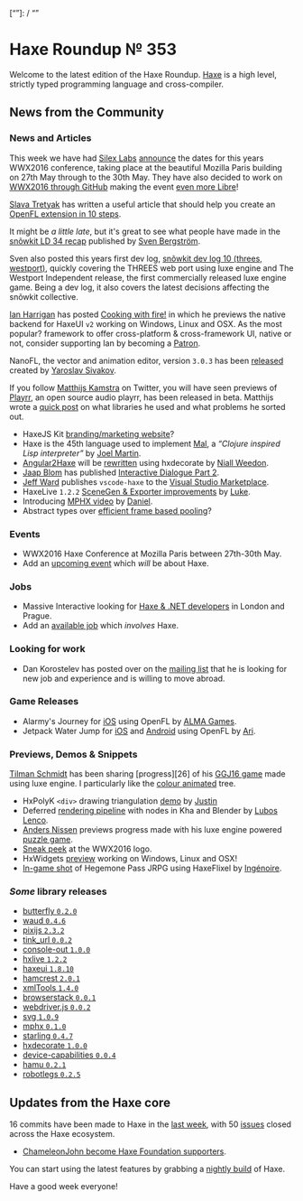 [_template]: ../templates/roundup.html
[date]: / "2016-01-27 08:45:00"
[modified]: / "2015-02-02 11:38:00"
[published]: / "2015-02-02 14:00:00"
[“”]: / “”

# Haxe Roundup № 353

Welcome to the latest edition of the Haxe Roundup. [Haxe](http://haxe.org/?utm_source=haxe.io) is a high level, strictly typed programming language and cross-compiler.

## News from the Community

### News and Articles

This week we have had [Silex Labs][tw1] [announce][l1]
the dates for this years WWX2016 conference,
taking place at the beautiful Mozilla Paris
building on 27th May through to the 30th May. They have also
decided to work on [WWX2016 through GitHub][l2]
making the event [even more Libre][l3]!

[Slava Tretyak][tw4] has written a useful article
that should help you create an [OpenFL extension
in 10 steps][l8].

It might be _a little late_, but it's great to see
what people have made in the [snõwkit LD 34
recap][l9] published by [Sven Bergström][tw5].

Sven also posted this years first dev log,
[snõwkit dev log 10 (threes, westport)][l12],
quickly covering the THREES web port using luxe
engine and The Westport Independent release, the
first commercially released luxe engine game. Being a dev log, it also covers the latest
decisions affecting the snõwkit collective.

[Ian Harrigan][tw6] has posted [Cooking with
fire!][l10] in which he previews the native
backend for HaxeUI `v2` working on Windows, Linux
and OSX. As the most popular? framework to offer
cross-platform & cross-framework UI, native or
not, consider supporting Ian by becoming a
[Patron][l11].

NanoFL, the vector and animation editor, version `3.0.3` has been [released](http://nanofl.com/docs/history/)
created by [Yaroslav Sivakov](https://bitbucket.org/yar3333/).

If you follow [Matthijs Kamstra](https://twitter.com/MatthijsKamstra) on
Twitter, you will have seen previews of [Playrr](https://github.com/MatthijsKamstra/playrr), an open source audio playrr, has been released in beta. Matthijs wrote a [quick
post](https://github.com/skial/haxe.io/issues/239#issuecomment-176363470) on what libraries he
used and what problems he sorted out.

- HaxeJS Kit [branding/marketing website][l4]?
- Haxe is the 45th language used to implement
[Mal][l5], a _“Clojure inspired Lisp interpreter”_
by [Joel Martin][tw2].
- [Angular2Haxe][l7] will be [rewritten][l6] using hxdecorate
by [Niall Weedon][tw3].
- [Jaap Blom][tw9] has published [Interactive Dialogue Part 2][l16].
- [Jeff Ward][tw10] publishes `vscode-haxe` to the [Visual Studio Marketplace][l17].
- HaxeLive `1.2.2` [SceneGen & Exporter
improvements][l18] by [Luke][tw11].
- Introducing [MPHX video][l19] by [Daniel][tw12].
- Abstract types over [efficient frame based pooling](https://groups.google.com/forum/#!msg/haxelang/GFjWUWcFqYI/sk3vfJv_CQAJ)?

### Events

- WWX2016 Haxe Conference at Mozilla Paris
between 27th-30th May.
-	Add an [upcoming event](https://github.com/skial/haxe.io/labels/events) which _will_ be about Haxe.

### Jobs

- Massive Interactive looking for [Haxe & .NET developers](https://groups.google.com/forum/#!msg/haxelang/rofptaPdRQg/fk661KE3CQAJ) in London and Prague.
- Add an [available job](https://github.com/skial/haxe.io/labels/jobs) which _involves_ Haxe.

### Looking for work

- Dan Korostelev has posted over on the [mailing
list](https://groups.google.com/forum/?hl=en#!topic/haxelang/wpXgVgXRqIg) that he is looking for new job and experience and is willing to move
abroad.

### Game Releases

- Alarmy's Journey for [iOS][l13] using OpenFL by
[ALMA Games][tw7].
- Jetpack Water Jump for [iOS][l14] and
[Android][l15] using OpenFL by [Ari][tw8].

### Previews, Demos & Snippets

[Tilman Schmidt][tw16] has been sharing [progress][26]
of his [GGJ16 game][l27] made using luxe engine. I
particularly like the [colour animated][l25] tree.

- HxPolyK `<div>` drawing triangulation [demo](https://cdn.rawgit.com/Justinfront/hxPolyK/master/test/triangulate/index.html) by
[Justin](https://plus.google.com/u/1/100887585476076589216)
- Deferred [rendering pipeline][l20] with nodes in Kha and Blender by [Lubos Lenco][tw13].
- [Anders Nissen][tw14] previews progress made with his luxe engine powered [puzzle game][l21].
- [Sneak peek][l22] at the WWX2016 logo.
- HxWidgets [preview][l23] working on Windows, Linux and OSX!
- [In-game shot][l24] of Hegemone Pass JRPG using HaxeFlixel by [Ingénoire][tw15].

### *Some* library releases

- [butterfly `0.2.0`](https://github.com/ashes999/butterfly/releases/tag/v0.2)
- [waud `0.4.6`](http://lib.haxe.org/p/waud)
- [pixijs `2.3.2`](http://lib.haxe.org/p/pixijs)
- [tink_url `0.0.2`](http://lib.haxe.org/p/tink_url)
- [console-out `1.0.0`](http://lib.haxe.org/p/console-out)
- [hxlive `1.2.2`](http://lib.haxe.org/p/hxlive)
- [haxeui `1.8.10`](http://lib.haxe.org/p/haxeui)
- [hamcrest `2.0.1`](http://lib.haxe.org/p/hamcrest)
- [xmlTools `1.4.0`](http://lib.haxe.org/p/xmlTools)
- [browserstack `0.0.1`](http://lib.haxe.org/p/browserstack)
- [webdriver.js `0.0.2`](http://lib.haxe.org/p/webdriver.js)
- [svg `1.0.9`](http://lib.haxe.org/p/svg)
- [mphx `0.1.0`](http://lib.haxe.org/p/mphx)
- [starling `0.4.7`](http://lib.haxe.org/p/starling)
- [hxdecorate `1.0.0`](http://lib.haxe.org/p/hxdecorate)
- [device-capabilities `0.0.4`](http://lib.haxe.org/p/device-capabilities)
- [hamu `0.2.1`](http://lib.haxe.org/p/hamu)
- [robotlegs `0.2.5`](http://lib.haxe.org/p/robotlegs)

## Updates from the Haxe core

16 commits have been made to Haxe in the [last week], with 50 [issues] closed across the Haxe ecosystem.

- [ChameleonJohn become Haxe Foundation supporters](https://github.com/HaxeFoundation/haxe.org/issues/164).

You can start using the latest features by grabbing a [nightly build] of Haxe.

Have a good week everyone!

[last week]: https://github.com/issues?utf8=%E2%9C%93&q=closed%3A2016-01-25..2016-02-02+org%3Ahaxefoundation+is%3Aclosed+
[issues]: https://github.com/issues?utf8=%E2%9C%93&q=org%3Ahaxefoundation+org%3Aopenfl+org%3Asnowkit+org%3AKTXSoftware+org%3Ahaxeflixel+org%3Ahaxepunk+org%3Anmehost+org%3Ahaxeui+org%3Ahaxetink+is%3Aclosed+closed%3A2016-01-25..2016-02-02+
[nightly build]: http://build.haxe.org

[tw16]: https://twitter.com/keymaster_ "@keymaster_"
[tw15]: https://twitter.com/ingenoire "@ingenoire"
[tw14]: https://twitter.com/andershnissen "@andershnissen"
[tw13]: https://twitter.com/luboslenco "@luboslenco"
[tw12]: https://twitter.com/5Mixer "@5Mixer"
[tw11]: https://twitter.com/tienery "@tienery"
[tw10]: https://twitter.com/Jeff__Ward "@Jeff__Ward"
[tw9]: https://twitter.com/jacobjanblom "@jacobjanblom"
[tw8]: https://twitter.com/AristideFlandri "@AristideFlandri"
[tw7]: https://twitter.com/alma_games "@alma_games"
[tw6]: https://twitter.com/IanHarrigan1982 "@IanHarrigan1982"
[tw5]: https://twitter.com/___discovery "@___discovery"
[tw4]: https://twitter.com/djnudnyj "@djnudnyj"
[tw3]: https://twitter.com/niall_weedon "@niall_weedon"
[tw2]: https://twitter.com/bus_kanaka "@bus_kanaka"
[tw1]: https://twitter.com/silexlabs "@silexlabs"

[l27]: https://twitter.com/keymaster_/status/693839833903599616 "Tilman's GGJ16 submission on Twitter"
[l26]: https://twitter.com/keymaster_/status/693458268027535360 "Branches be boxes on Twitter"
[l25]: https://twitter.com/keymaster_/status/693475432365166593 "Animated tree on Twitter"
[l24]: https://twitter.com/ingenoire/status/693766661439123456 "Hegemone Pass preview on Twitter"
[l23]: https://twitter.com/IanHarrigan1982/status/693171395291906048 "HxWidgets working on Windows, Linux and OSX on Twitter"
[l22]: https://twitter.com/silexlabs/status/692749719009914881 "WWX2016 logo sneak peek on Twitter"
[l21]: https://twitter.com/andershnissen/status/692457839525285889 "Puzzle game progress on Twitter"
[l20]: https://twitter.com/luboslenco/status/691774364296044544 "Deferred rendering in Kha and Blender on Twitter"
[l19]: https://www.youtube.com/watch?v=07J0wLXwH0g&feature=youtu.be "Introducing MPHX library on YouTube"
[l18]: http://www.colour-id.co.uk/news/haxelive-122-scenegen-and-exporter-improvements "HaxeLive 1.2.2 SceneGen and Export improvements"
[l17]: https://marketplace.visualstudio.com/items?itemName=haxedevs.haxe "Haxe VSCode on Visual Studio Marketplace"
[l16]: http://www.groebelsloot.com/2016/01/20/interactive-dialogue-part-2/ "Interactive Dialogue Part 2"
[l15]: https://play.google.com/store/apps/details?id=com.aflagames.jetpackjump "Jetpack Water Jump on the Play Store"
[l14]: https://itunes.apple.com/app/jetpack-water-jump/id1047777318 "Jetpack Water Jump on the App Store"
[l13]: https://itunes.apple.com/gb/app/alarmys-journey/id1036995763?mt=8&platform=hootsuite&ign-mpt=uo%3D4 "Alarmy's Journey on the App Store"
[l12]: https://snowkit.org/2016/02/01/snowkit-dev-log-10-threes-westport/ "Snowkit dev log #10 (threes, westport)"
[l11]: https://www.patreon.com/haxeui?ty=h "Support HaxeUI on Patreon"
[l10]: http://haxeui.org/blog/2016/01/31/1454274720000.html "HaxeUI - Cooking with fire!"
[l9]: http://snowkit.org/2016/01/29/ld-34-recap/ "Snowkit LD34 recap"
[l8]: http://blog.zame-dev.org/openfl-extension-in-10-steps/ "OpenFL extension in 10 steps"
[l7]: https://github.com/nweedon/angular2haxe/tree/rewrite-with-hxdecorate "Angular2Haxe rewrite on GitHub"
[l6]: https://twitter.com/niall_weedon/status/693839259371991042 "Angular2Haxe rewrite on Twitter"
[l5]: https://github.com/kanaka/mal/tree/master/haxe "Mal Haxe implementation on GitHub"
[l4]: https://github.com/clemos/haxe-js-kit/issues/108 "HaxeJS Kit branding/marketing website on GitHub"
[l3]: https://groups.google.com/d/msg/haxelang/K4vqNXImGuE/abPJXj06CgAJ "WWX2016 Haxe Conference Announcement on the Haxe Mailing List"
[l2]: https://github.com/silexlabs/wwx2016 "WWX2016 Haxe Conference on GitHub"
[l1]: https://twitter.com/silexlabs/status/692730963709788162 "WWX2016 Conference Dates Announcement"
